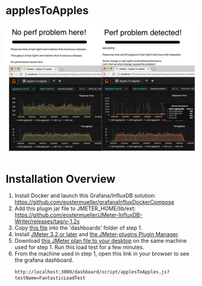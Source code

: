 # applesToApples

![How to Detect a Performance Problem](images/perfProbDetection.png)

# Installation Overview

1. Install Docker and launch this Grafana/InfluxDB solution:  https://github.com/eostermueller/grafanaInfluxDockerCompose
2. Add this plugin jar file to JMETER_HOME/lib/ext: https://github.com/eostermueller/JMeter-InfluxDB-Writer/releases/tag/v-1.2x
3. Copy [this file](https://raw.githubusercontent.com/eostermueller/applesToApples/master/applesToApples.js) into the 'dashboards' folder of step 1.
4. Install [JMeter 3.2 or later](jmeter.apache.org) and [the JMeter-plugins Plugin Manager](https://jmeter-plugins.org/wiki/PluginsManager/).
5. Download [this JMeter plan file to your desktop](https://raw.githubusercontent.com/eostermueller/applesToApples/master/applesToApples.jmx) on the same machine used for step 1.  Run this load test for a few minutes.
6. From the machine used in step 1, open this link in your browser to see the grafana dashboard.
    ```
    http://localhost:3000/dashboard/script/applesToApples.js?testName=FantasticLoadTest
    ```


